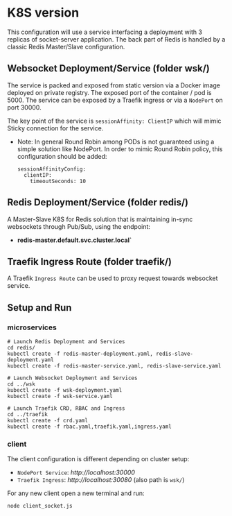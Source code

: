 # K8S version

This configuration will use a service interfacing a deployment with 3 replicas of socket-server application.
The back part of Redis is handled by a classic Redis Master/Slave configuration.

## Websocket Deployment/Service (folder wsk/)

The service is packed and exposed from static version via a Docker image deployed on private registry.
The exposed port of the container / pod is 5000. The service can be exposed by a Traefik ingress or via a `NodePort` on port 30000.

The key point of the service is `sessionAffinity: ClientIP` which will mimic Sticky connection for the service.

* Note: In general Round Robin among PODs is not guaranteed using a simple solution like NodePort. In order to mimic Round Robin policy, this configuration should be added:

      sessionAffinityConfig:
        clientIP:
          timeoutSeconds: 10

## Redis Deployment/Service (folder redis/)

A Master-Slave K8S for Redis solution that is maintaining in-sync websockets through Pub/Sub, using the endpoint:

* **redis-master.default.svc.cluster.local`**

## Traefik Ingress Route (folder traefik/)

A Traefik `Ingress Route` can be used to proxy request towards websocket service.

## Setup and Run

### microservices

    # Launch Redis Deployment and Services
    cd redis/
    kubectl create -f redis-master-deployment.yaml, redis-slave-deployment.yaml
    kubectl create -f redis-master-service.yaml, redis-slave-service.yaml

    # Launch Websocket Deployment and Services
    cd ../wsk
    kubectl create -f wsk-deployment.yaml
    kubectl create -f wsk-service.yaml

    # Launch Traefik CRD, RBAC and Ingress
    cd ../traefik
    kubectl create -f crd.yaml
    kubectl create -f rbac.yaml,traefik.yaml,ingress.yaml

### client

The client configuration is different depending on cluster setup:

* `NodePort Service`: *http://localhost:30000*
* `Traefik Ingress`: *http://localhost:30080* (also path is `wsk/`)

For any new client open a new terminal and run:

    node client_socket.js
